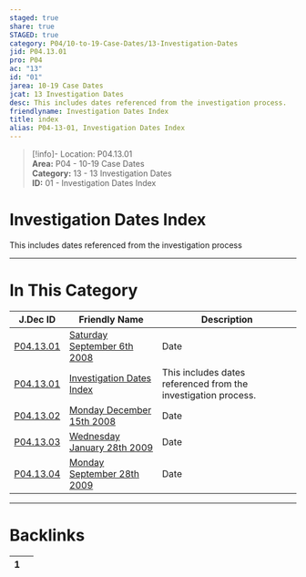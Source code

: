 ```yaml
---  
staged: true  
share: true  
STAGED: true  
category: P04/10-to-19-Case-Dates/13-Investigation-Dates  
jid: P04.13.01  
pro: P04  
ac: "13"  
id: "01"  
jarea: 10-19 Case Dates  
jcat: 13 Investigation Dates  
desc: This includes dates referenced from the investigation process.  
friendlyname: Investigation Dates Index  
title: index  
alias: P04-13-01, Investigation Dates Index  
---  
```

  
>[!info]- Location: P04.13.01  
>**Area:** P04 - 10-19 Case Dates  
>**Category:** 13 - 13 Investigation Dates  
>**ID:** 01 - Investigation Dates Index  
  
# Investigation Dates Index  
  
This includes dates referenced from the investigation process  
   
  
  
---  
# In This Category  
  
| J.Dec ID                                                                                                                          | Friendly Name                                                                                                                                       | Description                                                    |  
| --------------------------------------------------------------------------------------------------------------------------------- | --------------------------------------------------------------------------------------------------------------------------------------------------- | -------------------------------------------------------------- |  
| [P04.13.01](./2008-9-6-Saturday-September-6th-2008.md)  | [Saturday September 6th 2008](./2008-9-6-Saturday-September-6th-2008.md)  | Date                                                           |  
| [P04.13.01](index.md)                                 | [Investigation Dates Index](index.md)                                   | This includes dates referenced from the investigation process. |  
| [P04.13.02](./2008-12-15-Monday-December-15th-2008.md)  | [Monday December 15th 2008](./2008-12-15-Monday-December-15th-2008.md)    | Date                                                           |  
| [P04.13.03](./2009-1-28-Wednesday-January-28th-2009.md) | [Wednesday January 28th 2009](./2009-1-28-Wednesday-January-28th-2009.md) | Date                                                           |  
| [P04.13.04](./2009-9-28-Monday-September-28th-2009.md)  | [Monday September 28th 2009](./2009-9-28-Monday-September-28th-2009.md)   | Date                                                           |  
  
  
---  
# Backlinks  
<div><table class="dataview table-view-table"><thead class="table-view-thead"><tr class="table-view-tr-header"><th class="table-view-th"><span></span><span class="dataview small-text">1</span></th><th class="table-view-th"><span></span></th></tr></thead><tbody class="table-view-tbody"></tbody></table></div>